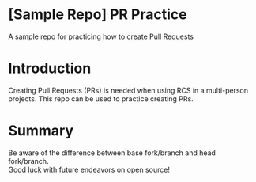 # [Sample Repo] PR Practice
A sample repo for practicing how to create Pull Requests

# Introduction
Creating Pull Requests (PRs) is needed when using RCS in a multi-person projects. This repo can be used to practice creating PRs.

# Summary
Be aware of the difference between base fork/branch and head fork/branch.<br/>
Good luck with future endeavors on open source!
